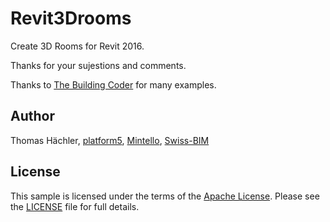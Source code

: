 # Revit3Drooms
Create 3D Rooms for Revit 2016.

Thanks for your sujestions and comments.

Thanks to [The Building Coder](http://thebuildingcoder.typepad.com) for many examples.

## Author

Thomas Hächler,
[platform5](http://platform5rd.com),
[Mintello](http://mintello.com),
[Swiss-BIM](http://swiss-bim.com)

## License

This sample is licensed under the terms of the [Apache License](http://www.apache.org/licenses).
Please see the [LICENSE](LICENSE) file for full details.
